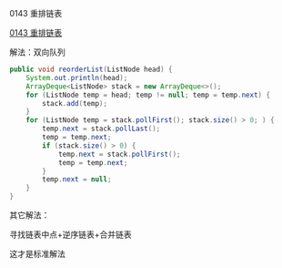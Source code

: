 0143 重排链表

[0143 重排链表
](https://leetcode-cn.com/problems/reorder-list/)

解法：双向队列


```java
public void reorderList(ListNode head) {
    System.out.println(head);
    ArrayDeque<ListNode> stack = new ArrayDeque<>();
    for (ListNode temp = head; temp != null; temp = temp.next) {
        stack.add(temp);
    }
    for (ListNode temp = stack.pollFirst(); stack.size() > 0; ) {
        temp.next = stack.pollLast();
        temp = temp.next;
        if (stack.size() > 0) {
            temp.next = stack.pollFirst();
            temp = temp.next;
        }
        temp.next = null;
    }
}
```



其它解法：

寻找链表中点+逆序链表+合并链表

这才是标准解法

